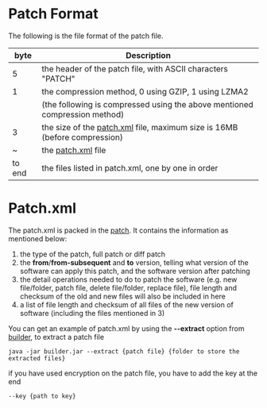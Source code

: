# Patch Format #

The following is the file format of the patch file.

| byte | Description |
| --- | --- |
| 5 | the header of the patch file, with ASCII characters "PATCH" |
| 1 | the compression method, 0 using GZIP, 1 using LZMA2 |
| | (the following is compressed using the above mentioned compression method) |
| 3 | the size of the [patch.xml](https://github.com/cws1989/software-updater/blob/master/wiki/PatchXml.md) file, maximum size is 16MB (before compression) |
| ~ | the [patch.xml](https://github.com/cws1989/software-updater/blob/master/wiki/PatchXml.md) file |
| to end | the files listed in patch.xml, one by one in order |


# Patch.xml #

The patch.xml is packed in the [patch](https://github.com/cws1989/software-updater/blob/master/wiki/PatchFormat.md). It contains the information as mentioned below:
1. the type of the patch, full patch or diff patch
2. the **from**/**from-subsequent** and **to** version, telling what version of the software can apply this patch, and the software version after patching
3. the detail operations needed to do to patch the software (e.g. new file/folder, patch file, delete file/folder, replace file), file length and checksum of the old and new files will also be included in here
4. a list of file length and checksum of all files of the new version of software (including the files mentioned in 3)


You can get an example of patch.xml by using the **--extract** option from [builder](https://github.com/cws1989/software-updater/blob/master/wiki/Overview.md#31-builder), to extract a patch file
```
java -jar builder.jar --extract {patch file} {folder to store the extracted files}
```
if you have used encryption on the patch file, you have to add the key at the end
```
--key {path to key}
```
